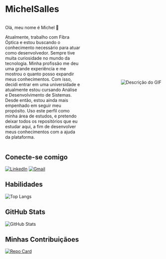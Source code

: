 # MichelSalles

<div style="display: flex; align-items: center; justify-content: center; margin-top: 20px;">
  <div style="flex: 1;">
    <p>Olá, meu nome é Michel 🤙

Atualmente, trabalho com Fibra Óptica e estou buscando o conhecimento necessário para atuar como desenvolvedor. Sempre tive muita curiosidade no mundo da tecnologia. Minha profissão me deu uma grande experiência e me mostrou o quanto posso expandir meus conhecimentos. Com isso, decidi entrar em uma universidade e atualmente estou cursando Análise e Desenvolvimento de Sistemas. Desde então, estou ainda mais empenhado em seguir meu propósito. Uso este perfil como minha área de estudos, e pretendo deixar todos os repositórios que eu estudar aqui, a fim de desenvolver meus conhecimentos com a ajuda da plataforma.</p>
  </div>
  <div style="flex: 1; text-align: right; margin-left: 20px;" >
    <img src="https://camo.githubusercontent.com/b9d2cf6f810f95b5fb495edca02c307d492c32f71a62ab6c801e416fa5492338/68747470733a2f2f692e70696e696d672e636f6d2f6f726967696e616c732f37372f63612f61332f37376361613332383834643733356434333961646534356261333766656166322e676966" alt="Descrição do GIF" style="max-width: 100%; height: auto;">
  </div>
</div>





## Conecte-se comigo
[![LinkedIn](https://img.shields.io/badge/LinkedIn-0077B5?style=for-the-badge&logo=linkedin&logoColor=white)](https://www.linkedin.com/in/michel-salles-10a080b6/)
[![Gmail](https://img.shields.io/badge/Gmail-333333?style=for-the-badge&logo=gmail&logoColor=red)](mailto:michelsalles11@gmail.com)
 
## Habilidades
![Top Langs](https://github-readme-stats-git-masterrstaa-rickstaa.vercel.app/api/top-langs/?username=MichelSalles&layout=compact&bg_color=000&border_color=30A3DC&title_color=E94D5F&text_color=FFF)
## GitHub Stats
![GitHub Stats](https://github-readme-stats.vercel.app/api?username=MichelSalles&theme=transparent&bg_color=000&border_color=30A3DC&show_icons=true&icon_color=30A3DC&title_color=E94D5F&text_color=FFF)
## Minhas Contribuiçãoes
[![Repo Card](https://github-readme-stats.vercel.app/api/pin/?username=MichelSalles&repo=Site-Sorteio&bg_color=000&border_color=30A3DC&show_icons=true&icon_color=30A3DC&title_color=E94D5F&text_color=FFF)](https://github.com/MichelSalles/Site-Sorteio)